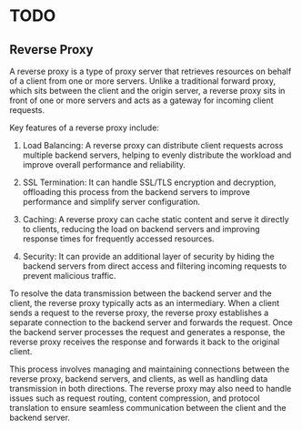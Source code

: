 # TODO

## Reverse Proxy

A reverse proxy is a type of proxy server that retrieves resources on behalf of a client from one or more servers. Unlike a traditional forward proxy, which sits between the client and the origin server, a reverse proxy sits in front of one or more servers and acts as a gateway for incoming client requests.

Key features of a reverse proxy include:

1. Load Balancing: A reverse proxy can distribute client requests across multiple backend servers, helping to evenly distribute the workload and improve overall performance and reliability.

2. SSL Termination: It can handle SSL/TLS encryption and decryption, offloading this process from the backend servers to improve performance and simplify server configuration.

3. Caching: A reverse proxy can cache static content and serve it directly to clients, reducing the load on backend servers and improving response times for frequently accessed resources.

4. Security: It can provide an additional layer of security by hiding the backend servers from direct access and filtering incoming requests to prevent malicious traffic.

To resolve the data transmission between the backend server and the client, the reverse proxy typically acts as an intermediary. When a client sends a request to the reverse proxy, the reverse proxy establishes a separate connection to the backend server and forwards the request. Once the backend server processes the request and generates a response, the reverse proxy receives the response and forwards it back to the original client.

This process involves managing and maintaining connections between the reverse proxy, backend servers, and clients, as well as handling data transmission in both directions. The reverse proxy may also need to handle issues such as request routing, content compression, and protocol translation to ensure seamless communication between the client and the backend server.
